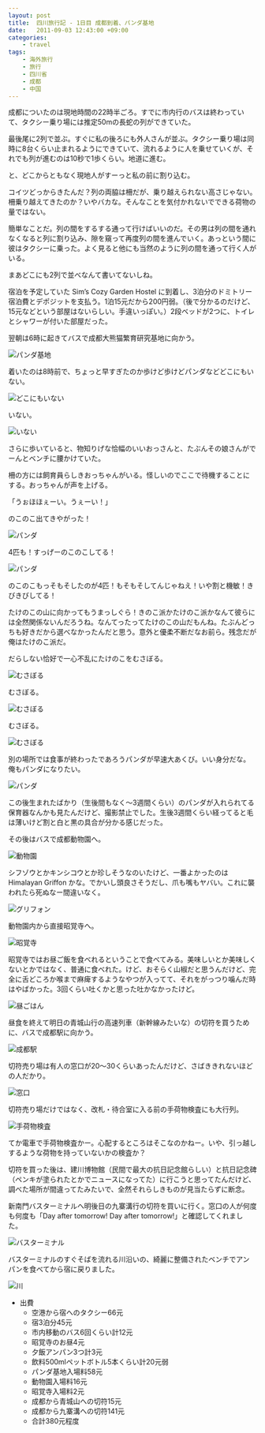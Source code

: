 ```yaml
---
layout: post
title:  四川旅行記 - 1日目 成都到着、パンダ基地
date:   2011-09-03 12:43:00 +09:00
categories:
    - travel
tags:
    - 海外旅行
    - 旅行
    - 四川省
    - 成都
    - 中国
---
```


成都についたのは現地時間の22時半ごろ。すでに市内行のバスは終わっていて、タクシー乗り場には推定50mの長蛇の列ができていた。

最後尾に2列で並ぶ。すぐに私の後ろにも外人さんが並ぶ。タクシー乗り場は同時に8台くらい止まれるようにできていて、流れるように人を乗せていくが、それでも列が進むのは10秒で1歩くらい。地道に進む。

と、どこからともなく現地人がすーっと私の前に割り込む。

コイツどっからきたんだ？列の両脇は柵だが、乗り越えられない高さじゃない。柵乗り越えてきたのか？いやバカな。そんなことを気付かれないでできる荷物の量ではない。

簡単なことだ。列の間をするする通って行けばいいのだ。その男は列の間を通れなくなると列に割り込み、隙を窺って再度列の間を進んでいく。あっという間に彼はタクシーに乗った。よく見ると他にも当然のように列の間を通って行く人がいる。

まあどこにも2列で並べなんて書いてないしね。

宿泊を予定していた Sim’s Cozy Garden Hostel に到着し、3泊分のドミトリー宿泊費とデポジットを支払う。1泊15元だから200円弱。（後で分かるのだけど、15元などという部屋はないらしい。手違いっぽい。）2段ベッドが2つに、トイレとシャワーが付いた部屋だった。

翌朝は6時に起きてバスで成都大熊猫繁育研究基地に向かう。

![パンダ基地](/images/2011/DSC00631.JPG)

着いたのは8時前で、ちょっと早すぎたのか歩けど歩けどパンダなどどこにもいない。

![どこにもいない](/images/2011/DSC00580.JPG)

いない。

![いない](/images/2011/DSC00581.JPG)

さらに歩いていると、物知りげな恰幅のいいおっさんと、たぶんその娘さんがでーんとベンチに腰かけていた。

柵の方には飼育員らしきおっちゃんがいる。怪しいのでここで待機することにする。おっちゃんが声を上げる。

「うぉほほぇーい。うぇーい！」

のこのこ出てきやがった！

![パンダ](/images/2011/DSC00582.JPG)

4匹も！すっげーのこのこしてる！

![パンダ](/images/2011/DSC00584.JPG)

のこのこもっそもそしたのが4匹！もそもそしてんじゃねえ！いや割と機敏！きびきびしてる！

たけのこの山に向かってもうまっしぐら！きのこ派かたけのこ派かなんて彼らには全然関係ないんだろうね。なんてったってたけのこの山だもんね。たぶんどっちも好きだから選べなかったんだと思う。意外と優柔不断だなお前ら。残念だが俺はたけのこ派だ。

だらしない恰好で一心不乱にたけのこをむさぼる。

![むさぼる](/images/2011/DSC00585.JPG)

むさぼる。

![むさぼる](/images/2011/DSC00586.JPG)

むさぼる。

![むさぼる](/images/2011/DSC00587.JPG)

別の場所では食事が終わったであろうパンダが早速大あくび。いい身分だな。俺もパンダになりたい。

![パンダ](/images/2011/DSC00624.JPG)

この後生まれたばかり（生後間もなく～3週間くらい）のパンダが入れられてる保育器なんかも見たんだけど、撮影禁止でした。生後3週間くらい経ってると毛は薄いけど割と白と黒の具合が分かる感じだった。

その後はバスで成都動物園へ。

![動物園](/images/2011/DSC00634.JPG)

シフゾウとかキンシコウとか珍しそうなのいたけど、一番よかったのは Himalayan Griffon かな。でかいし頭良さそうだし、爪も嘴もヤバい。これに襲われたら死ぬなー間違いなく。

![グリフォン](/images/2011/DSC00651.JPG)

動物園内から直接昭覚寺へ。

![昭覚寺](/images/2011/DSC00699.JPG)

昭覚寺ではお昼ご飯を食べれるということで食べてみる。美味しいとか美味しくないとかではなく、普通に食べれた。けど、おそらく山椒だと思うんだけど、完全に舌どころか喉まで麻痺するようなやつが入ってて、それをがっつり噛んだ時はやばかった。3回くらい吐くかと思った吐かなかったけど。

![昼ごはん](/images/2011/DSC00736.JPG)

昼食を終えて明日の青城山行の高速列車（新幹線みたいな）の切符を買うために、バスで成都駅に向かう。

![成都駅](/images/2011/DSC00747.JPG)

切符売り場は有人の窓口が20～30くらいあったんだけど、さばききれないほどの人だかり。

![窓口](/images/2011/DSC00745.JPG)

切符売り場だけではなく、改札・待合室に入る前の手荷物検査にも大行列。

![手荷物検査](/images/2011/DSC00748.JPG)

てか電車で手荷物検査かー。心配するところはそこなのかねー。いや、引っ越しするような荷物を持っていないかの検査か？

切符を買った後は、建川博物館（民間で最大の抗日記念館らしい）と抗日記念碑（ペンキが塗られたとかでニュースになってた）に行こうと思ってたんだけど、調べた場所が間違ってたみたいで、全然それらしきものが見当たらずに断念。

新南門バスターミナルへ明後日の九寨溝行の切符を買いに行く。窓口の人が何度も何度も「Day after tomorrow! Day after tomorrow!」と確認してくれました。

![バスターミナル](/images/2011/DSC00750.JPG)

バスターミナルのすぐそばを流れる川沿いの、綺麗に整備されたベンチでアンパンを食べてから宿に戻りました。

![川](/images/2011/DSC00751.JPG)

- 出費
    - 空港から宿へのタクシー66元
    - 宿3泊分45元
    - 市内移動のバス6回くらい計12元
    - 昭覚寺のお昼4元
    - 夕飯アンパン3つ計3元
    - 飲料500mlペットボトル5本くらい計20元弱
    - パンダ基地入場料58元
    - 動物園入場料16元
    - 昭覚寺入場料2元
    - 成都から青城山への切符15元
    - 成都から九寨溝への切符141元
    - 合計380元程度
